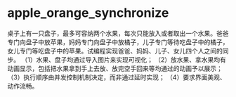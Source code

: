 # apple_orange_synchronize
桌子上有一只盘子，最多可容纳两个水果，每次只能放入或者取出一个水果。爸爸专门向盘子中放苹果，妈妈专门向盘子中放橘子，儿子专门等待吃盘子中的橘子，女儿专门等吃盘子中的苹果。试编程实现爸爸、妈妈、儿子、女儿四个人之间的同步。
（1）水果、盘子均通过导入图片来实现可视化；
（2）放水果、拿水果均有动画显示，包括把水果拿到手上去放、放完空手回来等均通过的动画予以展示；
（3）执行顺序由并发控制机制决定，而非通过延时实现；
（4）要求界面美观、动作流畅。
